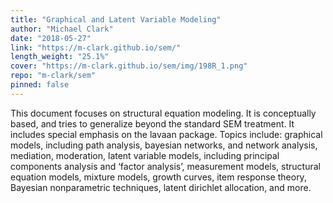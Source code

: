 ```yaml
---
title: "Graphical and Latent Variable Modeling"
author: "Michael Clark"
date: "2018-05-27"
link: "https://m-clark.github.io/sem/"
length_weight: "25.1%"
cover: "https://m-clark.github.io/sem/img/198R_1.png"
repo: "m-clark/sem"
pinned: false
---
```


This document focuses on structural equation modeling. It is conceptually based, and tries to generalize beyond the standard SEM treatment. It includes special emphasis on the lavaan package. Topics include: graphical models, including path analysis, bayesian networks, and network analysis, mediation, moderation, latent variable models, including principal components analysis and ‘factor analysis’, measurement models, structural equation models, mixture models, growth curves, item response theory, Bayesian nonparametric techniques, latent dirichlet allocation, and more.
